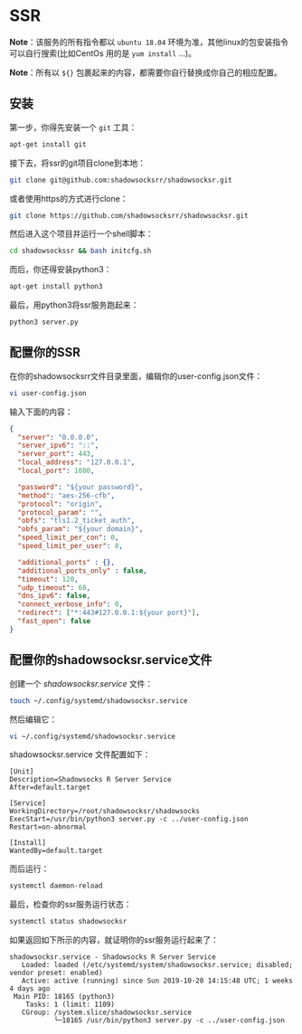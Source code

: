 # SSR
**Note**：该服务的所有指令都以 `ubuntu 18.04` 环境为准，其他linux的包安装指令可以自行搜索(比如CentOs 用的是 `yum install` …)。

**Note**：所有以 `${}` 包裹起来的内容，都需要你自行替换成你自己的相应配置。

## 安装
第一步，你得先安装一个 `git` 工具：
```sh
apt-get install git
```

接下去，将ssr的git项目clone到本地：
```sh
git clone git@github.com:shadowsocksrr/shadowsocksr.git
```

或者使用https的方式进行clone：
```sh
git clone https://github.com/shadowsocksrr/shadowsocksr.git
```

然后进入这个项目并运行一个shell脚本：
```sh
cd shadowsockssr && bash initcfg.sh
```

而后，你还得安装python3：
```sh
apt-get install python3
```
最后，用python3将ssr服务跑起来：
```sh
python3 server.py
```

## 配置你的SSR
在你的shadowsocksrr文件目录里面，编辑你的user-config.json文件：
```sh
vi user-config.json
```

输入下面的内容：
```json
{
  "server": "0.0.0.0",
  "server_ipv6": "::",
  "server_port": 443,
  "local_address": "127.0.0.1",
  "local_port": 1080,

  "password": "${your password}",
  "method": "aes-256-cfb",
  "protocol": "origin",
  "protocol_param": "",
  "obfs": "tls1.2_ticket_auth",
  "obfs_param": "${your domain}",
  "speed_limit_per_con": 0,
  "speed_limit_per_user": 0,

  "additional_ports" : {},
  "additional_ports_only" : false,
  "timeout": 120,
  "udp_timeout": 60,
  "dns_ipv6": false,
  "connect_verbose_info": 0,
  "redirect": ["*:443#127.0.0.1:${your port}"],
  "fast_open": false
}
```

## 配置你的shadowsocksr.service文件
创建一个 *shadowsocksr.service* 文件：
```sh
touch ~/.config/systemd/shadowsocksr.service
```

然后编辑它：
```sh
vi ~/.config/systemd/shadowsocksr.service
```

shadowsocksr.service 文件配置如下：
```service
[Unit]
Description=Shadowsocks R Server Service
After=default.target

[Service]
WorkingDirectory=/root/shadowsocksr/shadowsocks
ExecStart=/usr/bin/python3 server.py -c ../user-config.json
Restart=on-abnormal

[Install]
WantedBy=default.target
```

而后运行：
```sh
systemctl daemon-reload
```

最后，检查你的ssr服务运行状态：
```sh
systemctl status shadowsocksr
```

如果返回如下所示的内容，就证明你的ssr服务运行起来了：
```log
shadowsocksr.service - Shadowsocks R Server Service
   Loaded: loaded (/etc/systemd/system/shadowsocksr.service; disabled; vendor preset: enabled)
   Active: active (running) since Sun 2019-10-20 14:15:48 UTC; 1 weeks 4 days ago
 Main PID: 18165 (python3)
    Tasks: 1 (limit: 1109)
   CGroup: /system.slice/shadowsocksr.service
           └─18165 /usr/bin/python3 server.py -c ../user-config.json
```
